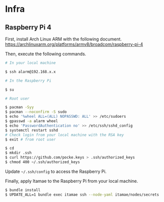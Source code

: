 # Infra

## Raspberry Pi 4

First, install Arch Linux ARM with the following document.
https://archlinuxarm.org/platforms/armv8/broadcom/raspberry-pi-4

Then, execute the following commands.

```bash
# In your local machine

$ ssh alarm@192.168.x.x

# In the Raspberry Pi

$ su

# Root user

$ pacman -Syy
$ pacman --noconfirm -S sudo
$ echo '%wheel ALL=(ALL) NOPASSWD: ALL' >> /etc/sudoers
$ gpasswd -a alarm wheel
$ echo 'PasswordAuthentication no' >> /etc/ssh/sshd_config
$ systemctl restart sshd
# Check login from your local machine with the RSA key
$ exit # from root user

$ cd
$ mkdir .ssh
$ curl https://github.com/pocke.keys > .ssh/authorized_keys
$ chmod 400 ~/.ssh/authorized_keys
```


Update `~/.ssh/config` to access the Raspberry Pi.

Finally, apply Itamae to the Raspberry Pi from your local machine.

```bash
$ bundle install
$ UPDATE_ALL=1 bundle exec itamae ssh --node-yaml itamae/nodes/secrets.yml --host skitty itamae/roles/raspberry-pi-4.rb
```
